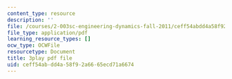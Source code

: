 ```yaml
---
content_type: resource
description: ''
file: /courses/2-003sc-engineering-dynamics-fall-2011/ceff54abdd4a58f92a6665ecd71a6674_cecD1w3-SD0.pdf
file_type: application/pdf
learning_resource_types: []
ocw_type: OCWFile
resourcetype: Document
title: 3play pdf file
uid: ceff54ab-dd4a-58f9-2a66-65ecd71a6674
---
```

